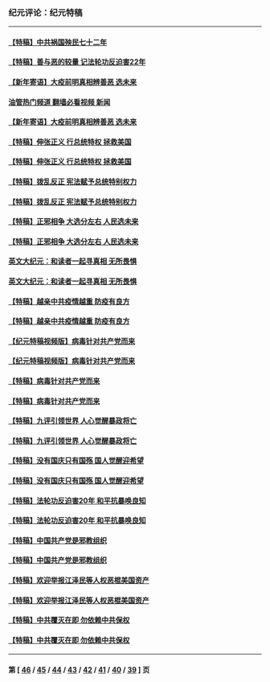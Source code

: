 ### 纪元评论：纪元特稿
---
#### [【特稿】中共祸国殃民七十二年](../../pages/nsc424/n13272607.md?12120330) 
#### [【特稿】善与恶的较量 记法轮功反迫害22年](../../pages/nsc424/n13086597.md?12120330) 
#### [【新年寄语】大疫前明真相辨善恶 选未来](../../pages/nsc424/n12660855.md?12120330) 
#### [油管热门频道 翻墙必看视频 新闻](ok?12120330)
#### [【新年寄语】大疫前明真相辨善恶 选未来](../../pages/nsc424/n12660855.md?12120330) 
#### [【特稿】伸张正义 行总统特权 拯救美国](../../pages/nsc424/n12616806.md?12120330) 
#### [【特稿】伸张正义 行总统特权 拯救美国](../../pages/nsc424/n12616806.md?12120330) 
#### [【特稿】拨乱反正 宪法赋予总统特别权力](../../pages/nsc424/n12598306.md?12120330) 
#### [【特稿】拨乱反正 宪法赋予总统特别权力](../../pages/nsc424/n12598306.md?12120330) 
#### [【特稿】正邪相争 大选分左右 人民选未来](../../pages/nsc424/n12545208.md?12120330) 
#### [【特稿】正邪相争 大选分左右 人民选未来](../../pages/nsc424/n12545208.md?12120330) 
#### [英文大纪元：和读者一起寻真相 无所畏惧](../../pages/nsc424/n12542027.md?12120330) 
#### [英文大纪元：和读者一起寻真相 无所畏惧](../../pages/nsc424/n12542027.md?12120330) 
#### [【特稿】越亲中共疫情越重 防疫有良方](../../pages/nsc424/n12042989.md?12120330) 
#### [【特稿】越亲中共疫情越重 防疫有良方](../../pages/nsc424/n12042989.md?12120330) 
#### [【纪元特稿视频版】病毒针对共产党而来](../../pages/nsc424/n11977328.md?12120330) 
#### [【纪元特稿视频版】病毒针对共产党而来](../../pages/nsc424/n11977328.md?12120330) 
#### [【特稿】病毒针对共产党而来](../../pages/nsc424/n11928818.md?12120330) 
#### [【特稿】病毒针对共产党而来](../../pages/nsc424/n11928818.md?12120330) 
#### [【特稿】九评引领世界 人心觉醒暴政将亡](../../pages/nsc424/n11660496.md?12120330) 
#### [【特稿】九评引领世界 人心觉醒暴政将亡](../../pages/nsc424/n11660496.md?12120330) 
#### [【特稿】没有国庆只有国殇 国人觉醒迎希望](../../pages/nsc424/n11549354.md?12120330) 
#### [【特稿】没有国庆只有国殇 国人觉醒迎希望](../../pages/nsc424/n11549354.md?12120330) 
#### [【特稿】法轮功反迫害20年 和平抗暴唤良知](../../pages/nsc424/n11389135.md?12120330) 
#### [【特稿】法轮功反迫害20年 和平抗暴唤良知](../../pages/nsc424/n11389135.md?12120330) 
#### [【特稿】中国共产党是邪教组织](../../pages/nsc424/n11355551.md?12120330) 
#### [【特稿】中国共产党是邪教组织](../../pages/nsc424/n11355551.md?12120330) 
#### [【特稿】欢迎举报江泽民等人权恶棍美国资产](../../pages/nsc424/n11303040.md?12120330) 
#### [【特稿】欢迎举报江泽民等人权恶棍美国资产](../../pages/nsc424/n11303040.md?12120330) 
#### [【特稿】中共覆灭在即 勿依赖中共保权](../../pages/nsc424/n11278510.md?12120330) 
#### [【特稿】中共覆灭在即 勿依赖中共保权](../../pages/nsc424/n11278510.md?12120330) 

---
#### 第 [ [46](./46.md?12120330) / [45](./45.md?12120330) / [44](./44.md?12120330) / [43](./43.md?12120330) / [42](./42.md?12120330) / [41](./41.md?12120330) / [40](./40.md?12120330) / [39](./39.md?12120330) ] 页
